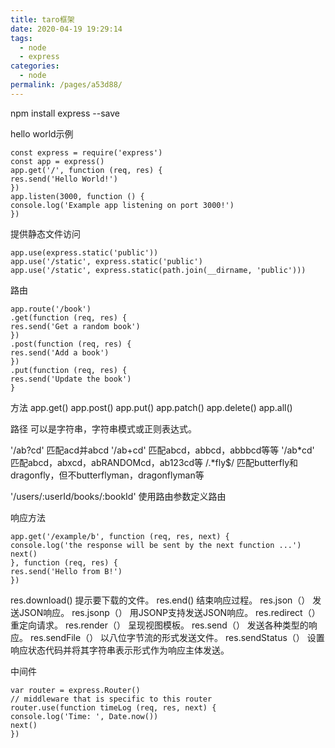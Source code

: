```yaml
---
title: taro框架
date: 2020-04-19 19:29:14
tags: 
  - node
  - express
categories: 
  - node
permalink: /pages/a53d88/
---
```

npm install express --save

hello world示例



```
const express = require('express')
const app = express()
app.get('/', function (req, res) {
res.send('Hello World!')
})
app.listen(3000, function () {
console.log('Example app listening on port 3000!')
})
```


提供静态文件访问

```
app.use(express.static('public'))
app.use('/static', express.static('public')
app.use('/static', express.static(path.join(__dirname, 'public')))
```


路由



```
app.route('/book')
.get(function (req, res) {
res.send('Get a random book')
})
.post(function (req, res) {
res.send('Add a book')
})
.put(function (req, res) {
res.send('Update the book')
}
```


方法
app.get()
app.post()
app.put()
app.patch()
app.delete()
app.all()

路径
可以是字符串，字符串模式或正则表达式。

'/ab?cd' 匹配acd并abcd
'/ab+cd' 匹配abcd，abbcd，abbbcd等等
'/ab*cd' 匹配abcd，abxcd，abRANDOMcd，ab123cd等
/.*fly$/ 匹配butterfly和dragonfly，但不butterflyman，dragonflyman等

'/users/:userId/books/:bookId' 使用路由参数定义路由


响应方法


```
app.get('/example/b', function (req, res, next) {
console.log('the response will be sent by the next function ...')
next()
}, function (req, res) {
res.send('Hello from B!')
})
```


res.download() 提示要下载的文件。
res.end() 结束响应过程。
res.json（） 发送JSON响应。
res.jsonp（） 用JSONP支持发送JSON响应。
res.redirect（） 重定向请求。
res.render（） 呈现视图模板。
res.send（） 发送各种类型的响应。
res.sendFile（） 以八位字节流的形式发送文件。
res.sendStatus（） 设置响应状态代码并将其字符串表示形式作为响应主体发送。



中间件


```
var router = express.Router()
// middleware that is specific to this router
router.use(function timeLog (req, res, next) {
console.log('Time: ', Date.now())
next()
})
```